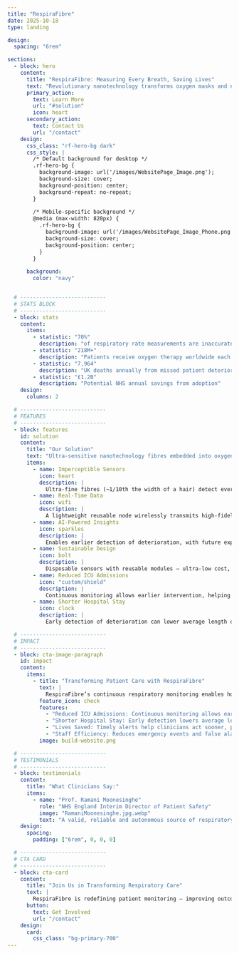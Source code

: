 ```yaml
---
title: "RespiraFibre"
date: 2025-10-18
type: landing

design:
  spacing: "6rem"

sections:
  - block: hero
    content:
      title: "RespiraFibre: Measuring Every Breath, Saving Lives"
      text: "Revolutionary nanotechnology transforms oxygen masks and nasal cannulae into life-saving sensors — continuous, unobtrusive respiratory monitoring for earlier detection of patient deterioration."
      primary_action:
        text: Learn More
        url: "#solution"
        icon: heart
      secondary_action:
        text: Contact Us
        url: "/contact"
    design:
      css_class: "rf-hero-bg dark"
      css_style: |
        /* Default background for desktop */
        .rf-hero-bg {
          background-image: url('/images/WebsitePage_Image.png');
          background-size: cover;
          background-position: center;
          background-repeat: no-repeat;
        }
  
        /* Mobile-specific background */
        @media (max-width: 820px) {
          .rf-hero-bg {
            background-image: url('/images/WebsitePage_Image_Phone.png');
            background-size: cover;
            background-position: center;
          }
        }
  
      background:
        color: "navy"


  # ---------------------------
  # STATS BLOCK
  # ---------------------------
  - block: stats
    content:
      items:
        - statistic: "70%"
          description: "of respiratory rate measurements are inaccurate"
        - statistic: "218M+"
          description: "Patients receive oxygen therapy worldwide each year"
        - statistic: "7,964"
          description: "UK deaths annually from missed patient deterioration"
        - statistic: "£1.2B"
          description: "Potential NHS annual savings from adoption"
    design:
      columns: 2

  # ---------------------------
  # FEATURES
  # ---------------------------
  - block: features
    id: solution
    content:
      title: "Our Solution"
      text: "Ultra-sensitive nanotechnology fibres embedded into oxygen-delivery devices for accurate, continuous respiratory monitoring."
      items:
        - name: Imperceptible Sensors
          icon: heart
          description: |
            Ultra-fine fibres (~1/10th the width of a hair) detect every breath without discomfort or workflow disruption.
        - name: Real-Time Data
          icon: wifi
          description: |
            A lightweight reusable node wirelessly transmits high-fidelity breathing data to secure hospital systems (e.g. EPIC).
        - name: AI-Powered Insights
          icon: sparkles
          description: |
            Enables earlier detection of deterioration, with future expansion to classify cough, speech, and shortness of breath.
        - name: Sustainable Design
          icon: bolt
          description: |
            Disposable sensors with reusable modules — ultra-low cost, zero electronic waste, scalable globally.
        - name: Reduced ICU Admissions
          icon: "custom/shield"
          description: |
            Continuous monitoring allows earlier intervention, helping to reduce ICU admissions and improve patient outcomes.
        - name: Shorter Hospital Stay
          icon: clock
          description: |
            Early detection of deterioration can lower average length of stay (LoS), freeing beds and reducing costs.

  # ---------------------------
  # IMPACT
  # ---------------------------
  - block: cta-image-paragraph
    id: impact
    content:
      items:
        - title: "Transforming Patient Care with RespiraFibre"
          text: |
            RespiraFibre’s continuous respiratory monitoring enables hospitals to intervene earlier, reduce critical events, and improve patient outcomes. By integrating seamlessly into hospital workflows, it empowers clinicians and protects patients.
          feature_icon: check
          features:
            - "Reduced ICU Admissions: Continuous monitoring allows early interventions, preventing deterioration that requires ICU care."
            - "Shorter Hospital Stay: Early detection lowers average length of stay, freeing beds and reducing hospital costs."
            - "Lives Saved: Timely alerts help clinicians act sooner, preventing complications and saving lives."
            - "Staff Efficiency: Reduces emergency events and false alarms, allowing staff to focus on patient care."
          image: build-website.png

  # ---------------------------
  # TESTIMONIALS
  # ---------------------------
  - block: testimonials
    content:
      title: "What Clinicians Say:"
      items:
        - name: "Prof. Ramani Moonesinghe"
          role: "NHS England Interim Director of Patient Safety"
          image: "RamaniMoonesinghe.jpg.webp"
          text: "A valid, reliable and autonomous source of respiratory rate data would be enormously valuable"
    design:
      spacing:
        padding: ["6rem", 0, 0, 0]

  # ---------------------------
  # CTA CARD
  # ---------------------------
  - block: cta-card
    content:
      title: "Join Us in Transforming Respiratory Care"
      text: |
        RespiraFibre is redefining patient monitoring — improving outcomes, supporting clinicians, and enabling a new era of digital health.
      button:
        text: Get Involved
        url: "/contact"
    design:
      card:
        css_class: "bg-primary-700"
---
```

